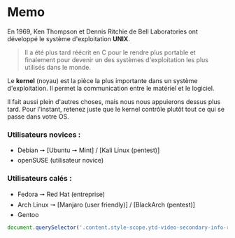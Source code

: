# Memo

En 1969, Ken Thompson et Dennis Ritchie de Bell Laboratories ont développé le système d'exploitation **UNIX**. 
>Il a été plus tard réécrit en C pour le rendre plus portable et finalement pour devenir un des systèmes d'exploitation les plus utilisés dans le monde.

Le **kernel** (noyau) est la pièce la plus importante dans un système d'exploitation. 
Il permet la communication entre le matériel et le logiciel. 

Il fait aussi plein d'autres choses, mais nous nous appuierons dessus plus tard. 
Pour l'instant, retenez juste que le kernel contrôle plutôt tout ce qui se passe dans votre OS.

### Utilisateurs novices :
- Debian 🠖 [Ubuntu 🠖 Mint] / [Kali Linux (pentest)]
- openSUSE (utilisateur novice)

### Utilisateurs calés :
- Fedora 🠖 Red Hat (entreprise)
- Arch Linux 🠖 [Manjaro (user friendly)] / [BlackArch (pentest)]
- Gentoo



```js
document.querySelector('.content.style-scope.ytd-video-secondary-info-renderer').textContent
```
